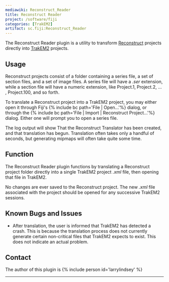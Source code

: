 ```yaml
---
mediawiki: Reconstruct_Reader
title: Reconstruct Reader
project: /software/fiji
categories: [TrakEM2]
artifact: sc.fiji:Reconstruct_Reader
---
```


The Reconstruct Reader plugin is a utility to transform [Reconstruct](http://synapses.clm.utexas.edu/tools/reconstruct/reconstruct.stm) projects directly into [TrakEM2](/plugins/trakem2) projects.

## Usage

Reconstruct projects consist of a folder containing a series file, a set of section files, and a set of image files. A series file will have a *.ser* extension, while a section file will have a numeric extension, like Project.1, Project.2, ... , Project.100, and so forth.

To translate a Reconstruct project into a TrakEM2 project, you may either open it through Fiji's {% include bc path='File | Open...'%} dialog, or through the {% include bc path='File | Import | Reconstruct Project...'%} dialog. Either one will prompt you to open a series file.

The log output will show That the Reconstruct Translator has been created, and that translation has begun. Translation often takes only a handful of seconds, but generating mipmaps will often take quite some time.

## Function

The Reconstruct Reader plugin functions by translating a Reconstruct project folder directly into a single TrakEM2 project *.xml* file, then opening that file in TrakEM2.

No changes are ever saved to the Reconstruct project. The new *.xml* file associated with the project should be opened for any successive TrakEM2 sessions.

## Known Bugs and Issues

-   After translation, the user is informed that TrakEM2 has detected a crash. This is because the translation process does not currently generate certain non-critical files that TrakEM2 expects to exist. This does not indicate an actual problem.

## Contact

The author of this plugin is {% include person id='larrylindsey' %}

------------------------------------------------------------------------

 
